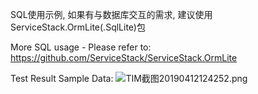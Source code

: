 
SQL使用示例, 如果有与数据库交互的需求, 建议使用ServiceStack.OrmLite(.SqlLite)包
 
More SQL usage - Please refer to: https://github.com/ServiceStack/ServiceStack.OrmLite

Test Result Sample Data:
![TIM截图20190412124252.png](https://i.loli.net/2019/04/12/5cb0176337411.png)
